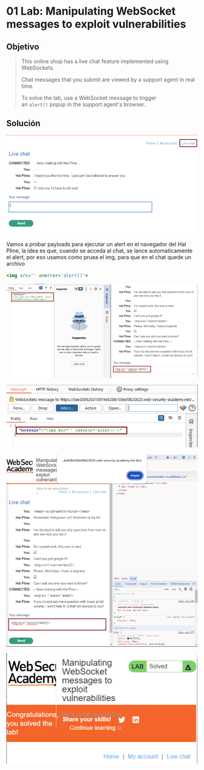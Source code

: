 # 01 Lab: Manipulating WebSocket messages to exploit vulnerabilities

## Objetivo

> This online shop has a live chat feature implemented using WebSockets.
> 
> 
> Chat messages that you submit are viewed by a support agent in real time.
> 
> To solve the lab, use a WebSocket message to trigger an `alert()` popup in the support agent's browser.
> 

## Solución

![image.png](01%20Lab%20Manipulating%20WebSocket%20messages%20to%20exploit%20%20abb4adf0cfcf4a4cafc0d864cbd60805/image.png)

Vamos a probar payloads para ejecutar un alert en el navegador del Hal Pline, la idea es que, cuando se acceda al chat, se lance automaticamente el alert, por eso usamos como pruea el img, para que en el chat quede un archivo

```jsx
<img src='' onerror='alert()'>
```

![image.png](01%20Lab%20Manipulating%20WebSocket%20messages%20to%20exploit%20%20abb4adf0cfcf4a4cafc0d864cbd60805/image%201.png)

![image.png](01%20Lab%20Manipulating%20WebSocket%20messages%20to%20exploit%20%20abb4adf0cfcf4a4cafc0d864cbd60805/image%202.png)

![image.png](01%20Lab%20Manipulating%20WebSocket%20messages%20to%20exploit%20%20abb4adf0cfcf4a4cafc0d864cbd60805/image%203.png)

![image.png](01%20Lab%20Manipulating%20WebSocket%20messages%20to%20exploit%20%20abb4adf0cfcf4a4cafc0d864cbd60805/image%204.png)